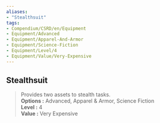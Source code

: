 ```yaml
---
aliases:
- "Stealthsuit"
tags:
- Compendium/CSRD/en/Equipment
- Equipment/Advanced
- Equipment/Apparel-And-Armor
- Equipment/Science-Fiction
- Equipment/Level/4
- Equipment/Value/Very-Expensive
---
```


  
## Stealthsuit  
  
>Provides two assets to stealth tasks.  
> **Options :** Advanced, Apparel & Armor, Science Fiction  
> **Level :** 4  
> **Value :** Very Expensive